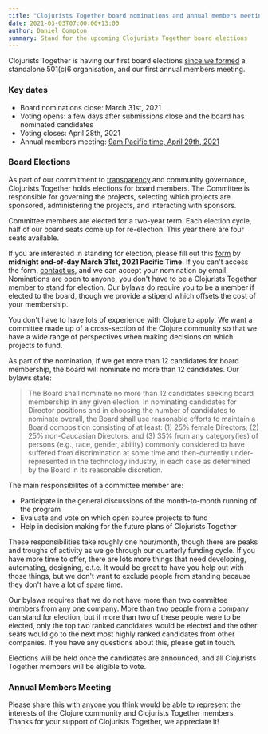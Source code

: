 ```yaml
---
title: "Clojurists Together board nominations and annual members meeting"
date: 2021-03-03T07:00:00+13:00
author: Daniel Compton
summary: Stand for the upcoming Clojurists Together board elections
---
```


Clojurists Together is having our first board elections [since we formed](/news/2020/announcing-clojurists-together-foundation) a standalone 501(c)6 organisation, and our first annual members meeting.

### Key dates

* Board nominations close: March 31st, 2021
* Voting opens: a few days after submissions close and the board has nominated candidates
* Voting closes: April 28th, 2021
* Annual members meeting: [9am Pacific time, April 29th, 2021](https://www.timeanddate.com/worldclock/fixedtime.html?msg=Clojurists+Together+annual+members+meeting&iso=20210429T16&p1=%3A&ah=1)

### Board Elections

As part of our commitment to [transparency](/transparency/) and community governance, Clojurists Together holds elections for board members. The Committee is responsible for governing the projects, selecting which projects are sponsored, administering the projects, and interacting with sponsors.

Committee members are elected for a two-year term. Each election cycle, half of our board seats come up for re-election. This year there are four seats available.

If you are interested in standing for election, please fill out this [form](https://docs.google.com/forms/d/e/1FAIpQLSd08O4XVHiDl2P2ZsZKvigFj4wwSKRRS7970h69ED9rSozKsQ/viewform) by **midnight end-of-day March 31st, 2021 Pacific Time**. If you can't access the form, [contact us](/contact/), and we can accept your nomination by email. Nominations are open to anyone, you don't have to be a Clojurists Together member to stand for election. Our bylaws do require you to be a member if elected to the board, though we provide a stipend which offsets the cost of your membership.

You don't have to have lots of experience with Clojure to apply. We want a committee made up of a cross-section of the Clojure community so that we have a wide range of perspectives when making decisions on which projects to fund.

As part of the nomination, if we get more than 12 candidates for board membership, the board will nominate no more than 12 candidates. Our bylaws state:

> The Board shall nominate no more than 12 candidates seeking board membership in any given election. In nominating candidates for Director positions and in choosing the number of candidates to nominate overall, the Board shall use reasonable efforts to maintain a Board composition consisting of at least: (1) 25% female Directors, (2) 25% non-Caucasian Directors, and (3) 35% from any category(ies) of persons (e.g., race, gender, ability) commonly considered to have suffered from discrimination at some time and then-currently under-represented in the technology industry, in each case as determined by the Board in its reasonable discretion.

The main responsibilites of a committee member are:

* Participate in the general discussions of the month-to-month running of the program
* Evaluate and vote on which open source projects to fund
* Help in decision making for the future plans of Clojurists Together

These responsibilities take roughly one hour/month, though there are peaks and troughs of activity as we go through our quarterly funding cycle. If you have more time to offer, there are lots more things that need developing, automating, designing, e.t.c. It would be great to have you help out with those things, but we don't want to exclude people from standing because they don't have a lot of spare time.

Our bylaws requires that we do not have more than two committee members from any one company. More than two people from a company can stand for election, but if more than two of these people were to be elected, only the top two ranked candidates would be elected and the other seats would go to the next most highly ranked candidates from other companies. If you have any questions about this, please get in touch.

Elections will be held once the candidates are announced, and all Clojurists Together members will be eligible to vote.

### Annual Members Meeting



Please share this with anyone you think would be able to represent the interests of the Clojure community and Clojurists Together members. Thanks for your support of Clojurists Together, we appreciate it!
